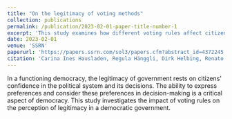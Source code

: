 ```yaml
---
title: "On the legitimacy of voting methods"
collection: publications
permalink: /publication/2023-02-01-paper-title-number-1
excerpt: 'This study examines how different voting rules affect citizens'' perception of legitimacy in a democratic government, underscoring the importance of how preferences are expressed and considered in political decision-making.'
date: 2023-02-01
venue: 'SSRN'
paperurl: 'https://papers.ssrn.com/sol3/papers.cfm?abstract_id=4372245'
citation: 'Carina Ines Hausladen, Regula Hänggli, Dirk Helbing, Renato Kunz, Junling Wang, Evangelos Pournaras. &quot;On the Legitimacy of Voting Methods.&quot; <i>Available at SSRN 4372245 </i>.2023.'
---
```


In a functioning democracy, the legitimacy of government rests on citizens' confidence in the political system and its decisions. The ability to express preferences and consider these preferences in decision-making is a critical aspect of democracy. This study investigates the impact of voting rules on the perception of legitimacy in a democratic government.
